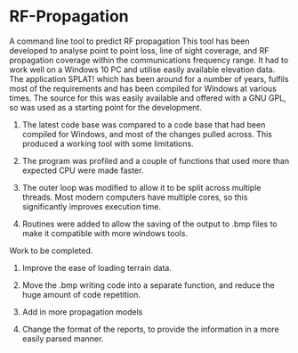 # RF-Propagation
A command line tool to predict RF propagation
This tool has been developed to analyse point to point loss, line of sight coverage, and RF propagation coverage within the communications frequency range. It had to work well on a Windows 10 PC and utilise easily available elevation data.
The application SPLAT! which has been around for a number of years, fulfils most of the requirements and has been compiled for Windows at various times. The source for this was easily available and offered with a GNU GPL, so was used as a starting point for the development.

1. The latest code base was compared to a code base that had been compiled for Windows, and most of the changes pulled across. This produced a working tool with some limitations.

2. The program was profiled and a couple of functions that used more than expected CPU were made faster.

3. The outer loop was modified to allow it to be split across multiple threads.  Most modern computers have multiple cores, so this significantly improves execution time.

4. Routines were added to allow the saving of the output to .bmp files to make it compatible with more windows tools.

Work to be completed.

1. Improve the ease of loading terrain data.

2. Move the .bmp writing code into a separate function, and reduce the huge amount of code repetition.

3. Add in more propagation models

4. Change the format of the reports, to provide the information in a more easily parsed manner. 


